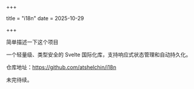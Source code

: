 

+++

title = "i18n"
date = 2025-10-29

+++

简单描述一下这个项目

一个轻量级、类型安全的 Svelte 国际化库，支持响应式状态管理和自动持久化。

仓库地址：https://github.com/atshelchin/i18n

未完待续。



